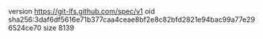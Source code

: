 version https://git-lfs.github.com/spec/v1
oid sha256:3daf6df5616e71b377caa4ceae8bf2e8c82bfd2821e94bac99a77e296524ce70
size 8139
